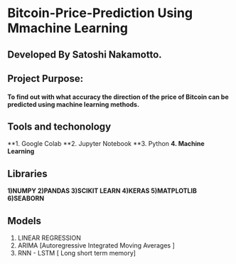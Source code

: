 # Bitcoin-Price-Prediction Using Mmachine Learning
## Developed By Satoshi Nakamotto.

## Project Purpose: 
#### To find out with what accuracy the direction of the price of Bitcoin can be predicted using machine learning methods.

## Tools and techonology
**1. Google Colab
**2. Jupyter Notebook
**3. Python
**4. Machine Learning**

## Libraries
**1)NUMPY
2)PANDAS
3)SCIKIT LEARN
4)KERAS
5)MATPLOTLIB
6)SEABORN**

## Models
1. LINEAR REGRESSION
2. ARIMA  [Autoregressive Integrated Moving Averages ]
3. RNN - LSTM  [ Long short term memory]

